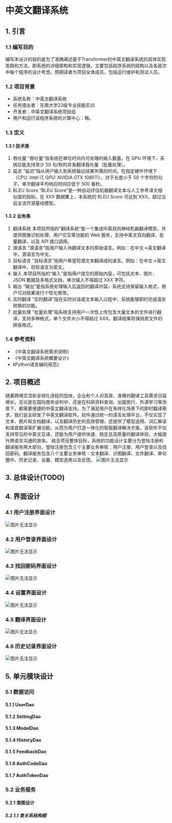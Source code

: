 # 中英文翻译系统
## 1. 引言
### 1.1 编写目的
编写本设计的目的是为了准确阐述基于Transformer的中英文翻译系统的具体实现思路和方法，即系统的详细架构和实现逻辑，主要包括程序系统的结构以及各层次中每个程序的设计考虑。预期读者为项目全体成员，包括运行维护和测试人员。
### 1.2 项目背景
- 系统名称：中英文翻译系统
- 任务提出者：东南大学23级专业技能实训
- 开发者：中英文翻译系统项目组
- 用户和运行该程序系统的计算中心：略。
### 1.3 定义
#### 1.3.1 技术类
1. 吞吐量
 “吞吐量”指系统在单位时间内可处理的输入数量。在 GPU 环境下，系统应能支持至少 50 句/秒的并发翻译吞吐量（批量处理）。
2. 延迟
“延迟”指从用户输入到系统输出结果所需的时间。在指定硬件环境下（CPU: Intel i7, GPU: NVIDIA GTX 1080Ti），对于长度小于 50 个字符的句子，单次翻译平均响应时间应低于 500 毫秒。
3. BLEU Score
“BLEU Score”是一种自动评估机器翻译文本与人工参考译文相似度的指标。在 XXX 数据集上，本系统的 BLEU Score 可达到 XXX，超过当前主流开源基线模型。
#### 1.3.2 业务类
1. 翻译系统
本项目所指的“翻译系统”是一个集成中英双向神经机器翻译模型，并提供图像识别处理、用户交互等功能的 Web 服务，支持中英文双向翻译、批量翻译，以及 API 接口调用。
2. 源语言
 “源语言”指用户输入待翻译文本的原始语言。例如：在中文→英文翻译中，源语言为中文。
3. 目标语言
 “目标语言”指用户希望将源文本翻译成的语言。例如：在中文→英文翻译中，目标语言为英文。
4. 输入
本项目所指的“输入”是指用户提交的原始内容，可包括文本、图片、JSON 数据及多格式文档。单次输入不得超过 XXX 字符。
5. 输出
“输出”是指系统处理输入后返回的翻译内容。系统支持保留输入格式，用户可对结果进行个性化修改。
6. 实时翻译
“实时翻译”指在实时对话或文本输入过程中，系统能够即时完成语言转换的功能。
7. 批量处理
“批量处理”指系统支持用户一次性上传包含大量文本的文件进行翻译，支持多种格式，单个文件大小不得超过 XXX。翻译结果将保持原文件的排版格式。
### 1.4 参考资料
- 《中英文翻译系统需求说明》
- 《中英文翻译系统概要设计》
- 《Python语言编码规范》

## 2. 项目概述
随着跨境交流和全球化进程的加快，企业和个人对高效、准确的翻译工具需求日益增长。无论是在国际商务谈判中，还是在科研资料查询、出国旅行、外语学习等场景下，都需要便捷的中英文翻译支持。为了满足用户在多样化场景下的即时翻译需求，我们自主研发了中英文翻译软件。软件通过统一的语言处理平台，不仅实现了文本、图片和文档翻译，以及翻译历史的高效管理，还提供了模型选用、词汇解读和语音朗读等扩展功能，从而为用户打造一体化的智能翻译解决方案。该软件不仅支持常见的中英文互译，还能为用户提供快速、稳定且高质量的翻译体验，大幅提升跨语言沟通的效率。
结合项目整体目标，系统的功能设计主要分为登陆注册和翻译服务两大部分。登陆注册包含三个主要业务审核：用户注册、用户登录以及找回密码。翻译服务包含八个主要业务审核：文本翻译、识图翻译、文件翻译、单句圈中、历史记录、设置、模型选用以及反馈。
![图片无法显示](img/pic1.png)

## 3. 总体设计(TODO)

## 4. 界面设计
### 4.1 用户注册界面设计
![图片无法显示](img/pic2.png)

### 4.2 用户登录界面设计
![图片无法显示](img/pic3.png)

### 4.3 找回密码界面设计
![图片无法显示](img/pic4.png)

### 4.4 设置界面设计
![图片无法显示](img/pic5.png)

### 4.5 翻译界面设计
![图片无法显示](img/pic6.png)

### 4.6 历史记录界面设计
![图片无法显示](img/pic7.png)

## 5. 单元模块设计
### 5.1 数据访问
#### 5.1.1 UserDao

#### 5.1.2 SettingDao

#### 5.1.3 ModelDao

#### 5.1.4 HistoryDao

#### 5.1.5 FeedbackDao

#### 5.1.6 AuthCodeDao

#### 5.1.7 AuthTokenDao

### 5.2 业务服务
#### 5.2.1 类图设计
##### 5.2.1.1 类关系结构图